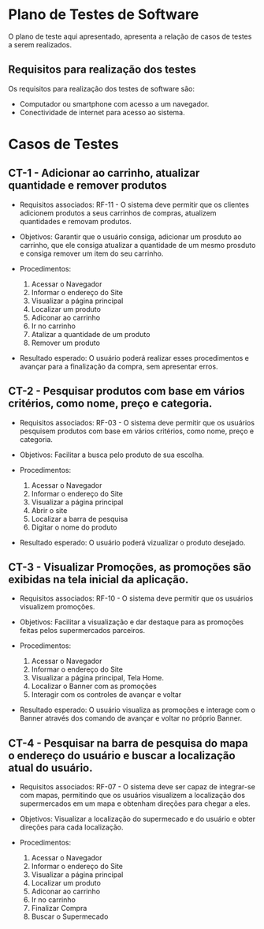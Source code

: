 # Plano de Testes de Software

O plano de teste aqui apresentado, apresenta a relação de casos de testes a serem realizados.

## Requisitos para realização dos testes 

Os requisitos para realização dos testes de software são:
* Computador ou smartphone com acesso a um navegador.
* Conectividade de internet para acesso ao sistema.

# Casos de Testes

## CT-1 - Adicionar ao carrinho, atualizar quantidade e remover produtos

* Requisitos associados: RF-11 - O sistema deve permitir que os clientes adicionem produtos a seus carrinhos de compras, atualizem quantidades e removam produtos.

* Objetivos: Garantir que o usuário consiga, adicionar um prosduto ao carrinho, que ele consiga atualizar a quantidade de um mesmo prosduto e consiga remover um item do seu carrinho.

* Procedimentos:

   1. Acessar o Navegador
   2. Informar o endereço do Site
   3. Visualizar a página principal
   4. Localizar um produto
   5. Adiconar ao carrinho
   6. Ir no carrinho
   7. Atalizar a quantidade de um produto
   8. Remover um produto

* Resultado esperado: O usuário poderá realizar esses procedimentos e avançar para a finalização da compra, sem apresentar erros.

## CT-2 - Pesquisar produtos com base em vários critérios, como nome, preço e categoria. 

* Requisitos associados: RF-03 - O sistema deve permitir que os usuários pesquisem produtos com base em vários critérios, como nome, preço e categoria.

* Objetivos: Facilitar a busca pelo produto de sua escolha.

* Procedimentos:
   
   1. Acessar o Navegador
   2. Informar o endereço do Site
   3. Visualizar a página principal
   4. Abrir o site
   5. Localizar a barra de pesquisa
   6. Digitar o nome do produto

* Resultado esperado: O usuário poderá vizualizar o produto desejado.

## CT-3 - Visualizar Promoções, as promoções são exibidas na tela inicial da aplicação.

* Requisitos associados: RF-10 - O sistema deve permitir que os usuários visualizem promoções.

* Objetivos: Facilitar a visualização e dar destaque para as promoções feitas pelos supermercados parceiros.

* Procedimentos:

   1. Acessar o Navegador
   2. Informar o endereço do Site
   3. Visualizar a página principal, Tela Home.
   4. Localizar o Banner com as promoções 
   5. Interagir com os controles de avançar e voltar 

* Resultado esperado: O usuário visualiza as promoções e interage com o Banner através dos comando de avançar e voltar no próprio Banner.
   
## CT-4 - Pesquisar na barra de pesquisa do mapa o endereço do usuário e buscar a localização atual do usuário.

* Requisitos associados: RF-07 - O sistema deve ser capaz de integrar-se com mapas, permitindo que os usuários visualizem a localização dos supermercados em um mapa e obtenham direções para chegar a eles.

* Objetivos: Visualizar a localização do supermecado e do usuário e obter direções para cada localização.

* Procedimentos:

   1. Acessar o Navegador
   2. Informar o endereço do Site
   3. Visualizar a página principal
   4. Localizar um produto
   5. Adiconar ao carrinho
   6. Ir no carrinho
   7. Finalizar Compra
   8. Buscar o Supermecado
